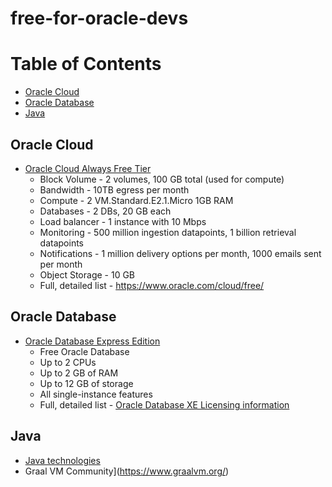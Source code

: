 # free-for-oracle-devs

Table of Contents
=================

  * [Oracle Cloud](#oracle-cloud) 
  * [Oracle Database](#oracle-database)
  * [Java](#java)

## Oracle Cloud
  * [Oracle Cloud Always Free Tier](https://www.oracle.com/cloud/free/)
    * Block Volume - 2 volumes, 100 GB total (used for compute)
    * Bandwidth - 10TB egress per month
    * Compute - 2 VM.Standard.E2.1.Micro 1GB RAM
    * Databases - 2 DBs, 20 GB each
    * Load balancer - 1 instance with 10 Mbps
    * Monitoring - 500 million ingestion datapoints, 1 billion retrieval datapoints
    * Notifications - 1 million delivery options per month, 1000 emails sent per month
    * Object Storage - 10 GB
    * Full, detailed list - https://www.oracle.com/cloud/free/

## Oracle Database
  * [Oracle Database Express Edition](https://oracle.com/xe)
    * Free Oracle Database
    * Up to 2 CPUs
    * Up to 2 GB of RAM
    * Up to 12 GB of storage
    * All single-instance features
    * Full, detailed list - [Oracle Database XE Licensing information](https://docs.oracle.com/en/database/oracle/oracle-database/18/xelic/licensing-information.html#GUID-3BD43E8F-53C3-42F0-BBBD-B743FD41F951)
## Java
  * [Java technologies](https://www.oracle.com/java/technologies/)
  * Graal VM Community](https://www.graalvm.org/)
